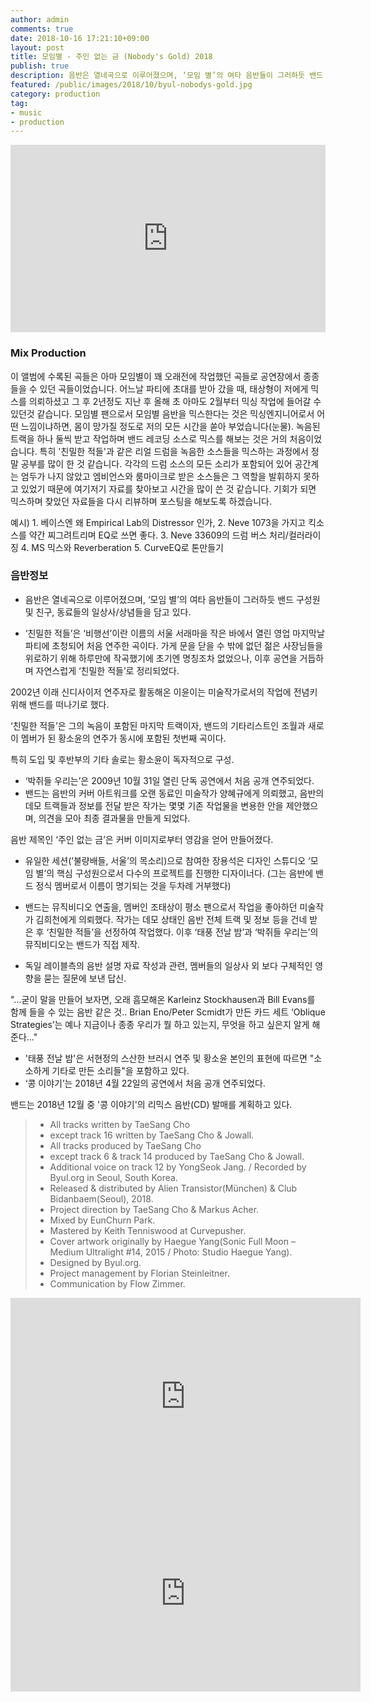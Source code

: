 ```yaml
---
author: admin
comments: true
date: 2018-10-16 17:21:10+09:00
layout: post
title: 모임별 - 주인 없는 금 (Nobody's Gold) 2018
publish: true
description: 음반은 열네곡으로 이루어졌으며, ‘모임 별’의 여타 음반들이 그러하듯 밴드 구성원 및 친구, 동료들의 일상사/상념들을 담고 있다.
featured: /public/images/2018/10/byul-nobodys-gold.jpg
category: production
tag:
- music
- production
---
```


<iframe width="100%" height="300" scrolling="no" frameborder="no" allow="autoplay" src="https://w.soundcloud.com/player/?url=https%3A//api.soundcloud.com/tracks/503147067&color=%23a094ac&auto_play=false&hide_related=false&show_comments=true&show_user=true&show_reposts=false&show_teaser=true&visual=true"></iframe>

### Mix Production
이 앨범에 수록된 곡들은 아마 모임별이 꽤 오래전에 작업했던 곡들로 공연장에서 종종 들을 수 있던 곡들이었습니다. 어느날 파티에 초대를 받아 갔을 때, 태상형이 저에게 믹스를 의뢰하셨고 그 후 2년정도 지난 후 올해 초 아마도 2월부터 믹싱 작업에 들어갈 수 있던것 같습니다. 모임별 팬으로서 모임별 음반을 믹스한다는 것은  믹싱엔지니어로서 어떤 느낌이냐하면, 몸이 망가질 정도로 저의 모든 시간을 쏟아 부었습니다(눈물). 녹음된 트랙을 하나 둘씩 받고 작업하며 밴드 레코딩 소스로 믹스를 해보는 것은 거의 처음이었습니다. 특히 '친밀한 적들'과 같은 리얼 드럼을 녹음한 소스들을 믹스하는 과정에서 정말 공부를 많이 한 것 같습니다. 각각의 드럼 소스의 모든 소리가 포함되어 있어 공간계는 엄두가 나지 않았고 엠비언스와 룸마이크로 받은 소스들은 그 역할을 발휘하지 못하고 있었기 때문에 여기저기 자료를 찾아보고 시간을 많이 쓴 것 같습니다. 기회가 되면 믹스하며 찾았던 자료들을 다시 리뷰하며 포스팅을 해보도록 하겠습니다.

예시) 1. 베이스엔 왜 Empirical Lab의 Distressor 인가, 2. Neve 1073을 가지고 킥소스를 약간 찌그려트리며 EQ로 쓰면 좋다. 3. Neve 33609의 드럼 버스 처리/컬러라이징 4. MS 믹스와 Reverberation 5. CurveEQ로 톤만들기


### 음반정보
+ 음반은 열네곡으로 이루어졌으며, ‘모임 별’의 여타 음반들이 그러하듯 밴드 구성원 및 친구, 동료들의 일상사/상념들을 담고 있다. 

+ ‘친밀한 적들’은 ‘비행선’이란 이름의 서울 서래마을 작은 바에서 열린 영업 마지막날 파티에 초청되어 처음 연주한 곡이다. 
가게 문을 닫을 수 밖에 없던 젊은 사장님들을 위로하기 위해 하루만에 작곡했기에 초기엔 명칭조차 없었으나, 이후 공연을 거듭하며 자연스럽게 ‘친밀한 적들’로 정리되었다.

2002년 이래 신디사이저 연주자로 활동해온 이윤이는 미술작가로서의 작업에 전념키 위해 밴드를 떠나기로 했다. 

‘친밀한 적들’은 그의 녹음이 포함된 마지막 트랙이자, 밴드의 기타리스트인 조월과 새로이 멤버가 된 황소윤의 연주가 동시에 포함된 첫번째 곡이다. 

특히 도입 및 후반부의 기타 솔로는 황소윤이 독자적으로 구성.

+ ‘박쥐들 우리는’은 2009년 10월 31일 열린 단독 공연에서 처음 공개 연주되었다. 
+ 밴드는 음반의 커버 아트워크를 오랜 동료인 미술작가 양혜규에게 의뢰했고, 음반의 데모 트랙들과 정보를 전달 받은 작가는 몇몇 기존 작업물을 변용한 안을 제안했으며, 의견을 모아 최종 결과물을 만들게 되었다. 

음반 제목인 ‘주인 없는 금’은 커버 이미지로부터 영감을 얻어 만들어졌다.
+ 유일한 세션(’불량배들, 서울’의 목소리)으로 참여한 장용석은 디자인 스튜디오 ‘모임 별’의 핵심 구성원으로서 다수의 프로젝트를 진행한 디자이너다.
(그는 음반에 밴드 정식 멤버로서 이름이 명기되는 것을 두차례 거부했다)

+ 밴드는 뮤직비디오 연출을, 멤버인 조태상이 평소 팬으로서 작업을 좋아하던 미술작가 김희천에게 의뢰했다. 
작가는 데모 상태인 음반 전체 트랙 및 정보 등을 건네 받은 후 ‘친밀한 적들’을 선정하여 작업했다. 
이후 ‘태풍 전날 밤’과 ‘박쥐들 우리는’의 뮤직비디오는 밴드가 직접 제작.

+ 독일 레이블측의 음반 설명 자료 작성과 관련, 멤버들의 일상사 외 보다 구체적인 영향을 묻는 질문에 보낸 답신. 

"...굳이 말을 만들어 보자면, 
오래 흠모해온 Karleinz Stockhausen과 Bill Evans를 함께 들을 수 있는 음반 같은 것.. 
Brian Eno/Peter Scmidt가 만든 카드 세트 ‘Oblique Strategies’는 예나 지금이나 종종 우리가 뭘 하고 있는지, 무엇을 하고 싶은지 알게 해준다..." 

+ '태풍 전날 밤'은 서현정의 스산한 브러시 연주 및 황소윤 본인의 표현에 따르면 "소소하게 기타로 만든 소리들"을 포함하고 있다.
+ ‘콩 이야기’는 2018년 4월 22일의 공연에서 처음 공개 연주되었다.

밴드는 2018년 12월 중 '콩 이야기'의 리믹스 음반(CD) 발매를 계획하고 있다.

> * All tracks written by TaeSang Cho
> * except track 16 written by TaeSang Cho & Jowall.
> * All tracks produced by TaeSang Cho
> * except track 6 & track 14 produced by TaeSang Cho & Jowall.
> * Additional voice on track 12 by YongSeok Jang. / Recorded by Byul.org in Seoul, South Korea.
> * Released & distributed by Alien Transistor(München) & Club Bidanbaem(Seoul), 2018.
> * Project direction by TaeSang Cho & Markus Acher.
> * Mixed by EunChurn Park. 
> * Mastered by Keith Tenniswood at Curvepusher.
> * Cover artwork originally by Haegue Yang(Sonic Full Moon – Medium Ultralight #14, 2015 / Photo: Studio Haegue Yang).
> * Designed by Byul.org. 
> * Project management by Florian Steinleitner.
> * Communication by Flow Zimmer.

<div class="videoWrapper">
<iframe width="560" height="315" src="https://www.youtube.com/embed/OxEChJuL2tY" frameborder="0" allow="autoplay; encrypted-media" allowfullscreen></iframe>
</div>

<div class="videoWrapper">
<iframe width="560" height="315" src="https://www.youtube.com/embed/LrOSO7vY50E" frameborder="0" allow="autoplay; encrypted-media" allowfullscreen></iframe>
</div>